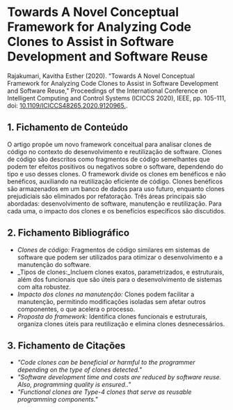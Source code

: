 # Towards A Novel Conceptual Framework for Analyzing Code Clones to Assist in Software Development and Software Reuse

Rajakumari, Kavitha Esther (2020). "Towards A Novel Conceptual Framework for Analyzing Code Clones to Assist in Software Development and Software Reuse," Proceedings of the International Conference on Intelligent Computing and Control Systems (ICICCS 2020), IEEE, pp. 105-111, doi: [10.1109/ICICCS48265.2020.9120965.](https://ieeexplore.ieee.org/document/9120965).

## 1. Fichamento de Conteúdo

O artigo propõe um novo framework conceitual para analisar clones de código no contexto do desenvolvimento e reutilização de software. Clones de código são descritos como fragmentos de código semelhantes que podem ter efeitos positivos ou negativos sobre o software, dependendo do tipo e uso desses clones. O framework divide os clones em benéficos e não benéficos, auxiliando na reutilização eficiente de código. Clones benéficos são armazenados em um banco de dados para uso futuro, enquanto clones prejudiciais são eliminados por refatoração. Três áreas principais são abordadas: desenvolvimento de software, manutenção e reutilização. Para cada uma, o impacto dos clones e os benefícios específicos são discutidos.

## 2. Fichamento Bibliográfico
* _Clones de código:_ Fragmentos de código similares em sistemas de software que podem ser utilizados para otimizar o desenvolvimento e a manutenção do software.
* _Tipos de clones:_Incluem clones exatos, parametrizados, e estruturais, além dos funcionais que são úteis para o desenvolvimento de sistemas com alta robustez.
* _Impacto dos clones na manutenção:_ Clones podem facilitar a manutenção, permitindo modificações isoladas sem afetar outros componentes, o que acelera o processo.
* _Proposta do framework:_ Identifica clones funcionais e estruturais, organiza clones úteis para reutilização e elimina clones desnecessários.

## 3. Fichamento de Citações
* _"Code clones can be beneficial or harmful to the programmer depending on the type of clones detected."_ 
* _"Software development time and costs are reduced by software reuse. Also, programming quality is ensured.."_  
* _"Functional clones are Type-4 clones that serve as reusable programming components."_ 

